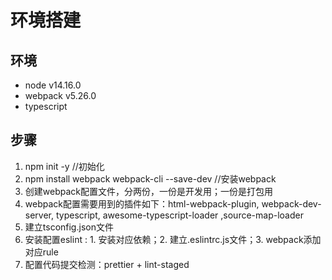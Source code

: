 # 环境搭建

## 环境
* node v14.16.0
* webpack v5.26.0
* typescript

## 步骤
1. npm init -y //初始化
2. npm install  webpack webpack-cli --save-dev //安装webpack
3. 创建webpack配置文件，分两份，一份是开发用；一份是打包用
4. webpack配置需要用到的插件如下：html-webpack-plugin, webpack-dev-server, typescript, awesome-typescript-loader ,source-map-loader
5. 建立tsconfig.json文件
6. 安装配置eslint : 1. 安装对应依赖；2. 建立.eslintrc.js文件；3. webpack添加对应rule
7. 配置代码提交检测：prettier + lint-staged
